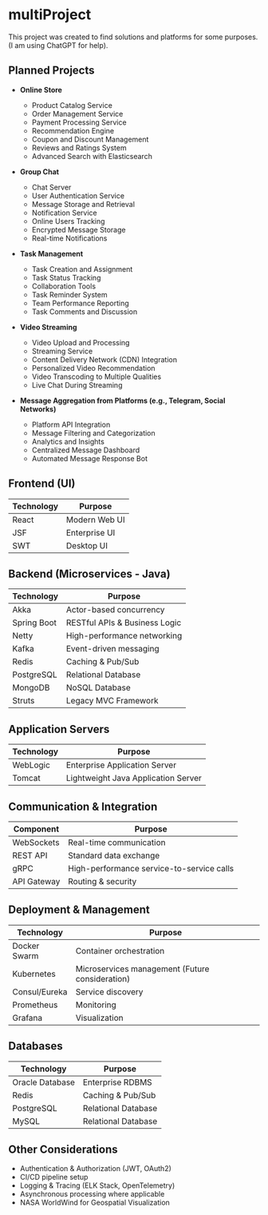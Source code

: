 # multiProject

This project was created to find solutions and platforms for some purposes. (I am using ChatGPT for help).

## Planned Projects

- **Online Store**
    - Product Catalog Service
    - Order Management Service
    - Payment Processing Service
    - Recommendation Engine
    - Coupon and Discount Management
    - Reviews and Ratings System
    - Advanced Search with Elasticsearch

- **Group Chat**
    - Chat Server
    - User Authentication Service
    - Message Storage and Retrieval
    - Notification Service
    - Online Users Tracking
    - Encrypted Message Storage
    - Real-time Notifications

- **Task Management**
    - Task Creation and Assignment
    - Task Status Tracking
    - Collaboration Tools
    - Task Reminder System
    - Team Performance Reporting
    - Task Comments and Discussion

- **Video Streaming**
    - Video Upload and Processing
    - Streaming Service
    - Content Delivery Network (CDN) Integration
    - Personalized Video Recommendation
    - Video Transcoding to Multiple Qualities
    - Live Chat During Streaming

- **Message Aggregation from Platforms (e.g., Telegram, Social Networks)**
    - Platform API Integration
    - Message Filtering and Categorization
    - Analytics and Insights
    - Centralized Message Dashboard
    - Automated Message Response Bot

## Frontend (UI)

| Technology | Purpose |
|------------|---------|
| React | Modern Web UI |
| JSF | Enterprise UI |
| SWT | Desktop UI |

## Backend (Microservices - Java)

| Technology | Purpose |
|------------|---------|
| Akka | Actor-based concurrency |
| Spring Boot | RESTful APIs & Business Logic |
| Netty | High-performance networking |
| Kafka | Event-driven messaging |
| Redis | Caching & Pub/Sub |
| PostgreSQL | Relational Database |
| MongoDB | NoSQL Database |
| Struts | Legacy MVC Framework |

## Application Servers

| Technology | Purpose |
|------------|---------|
| WebLogic | Enterprise Application Server |
| Tomcat | Lightweight Java Application Server |

## Communication & Integration

| Component | Purpose |
|------------|---------|
| WebSockets | Real-time communication |
| REST API | Standard data exchange |
| gRPC | High-performance service-to-service calls |
| API Gateway | Routing & security |

## Deployment & Management

| Technology | Purpose |
|------------|---------|
| Docker Swarm | Container orchestration |
| Kubernetes | Microservices management (Future consideration) |
| Consul/Eureka | Service discovery |
| Prometheus | Monitoring |
| Grafana | Visualization |

## Databases

| Technology | Purpose |
|------------|---------|
| Oracle Database | Enterprise RDBMS |
| Redis | Caching & Pub/Sub |
| PostgreSQL | Relational Database |
| MySQL | Relational Database |

## Other Considerations

- Authentication & Authorization (JWT, OAuth2)
- CI/CD pipeline setup
- Logging & Tracing (ELK Stack, OpenTelemetry)
- Asynchronous processing where applicable
- NASA WorldWind for Geospatial Visualization
